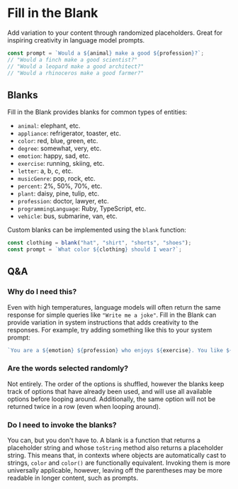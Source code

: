# Fill in the Blank

Add variation to your content through randomized placeholders. Great for inspiring creativity in language model prompts.

```ts
const prompt = `Would a ${animal} make a good ${profession}?`;
// "Would a finch make a good scientist?"
// "Would a leopard make a good architect?"
// "Would a rhinoceros make a good farmer?"
```

## Blanks

Fill in the Blank provides blanks for common types of entities:

- `animal`: elephant, etc.
- `appliance`: refrigerator, toaster, etc.
- `color`: red, blue, green, etc.
- `degree`: somewhat, very, etc.
- `emotion`: happy, sad, etc.
- `exercise`: running, skiing, etc.
- `letter`: a, b, c, etc.
- `musicGenre`: pop, rock, etc.
- `percent`: 2%, 50%, 70%, etc.
- `plant`: daisy, pine, tulip, etc.
- `profession`: doctor, lawyer, etc.
- `programmingLanguage`: Ruby, TypeScript, etc.
- `vehicle`: bus, submarine, van, etc.

Custom blanks can be implemented using the `blank` function:

```ts
const clothing = blank("hat", "shirt", "shorts", "shoes");
const prompt = `What color ${clothing} should I wear?`;
```

## Q&A

### Why do I need this?

Even with high temperatures, language models will often return the same response for simple queries like `"Write me a joke"`. Fill in the Blank can provide variation in system instructions that adds creativity to the responses. For example, try adding something like this to your system prompt:

```ts
`You are a ${emotion} ${profession} who enjoys ${exercise}. You like ${musicGenre} music and you ride a ${vehicle} to work.`;
```

### Are the words selected randomly?

Not entirely. The order of the options is shuffled, however the blanks keep track of options that have already been used, and will use all available options before looping around. Additionally, the same option will not be returned twice in a row (even when looping around).

### Do I need to invoke the blanks?

You can, but you don't have to. A blank is a function that returns a placeholder string and whose `toString` method also returns a placeholder string. This means that, in contexts where objects are automatically cast to strings, `color` and `color()` are functionally equivalent. Invoking them is more universally applicable, however, leaving off the parentheses may be more readable in longer content, such as prompts.
